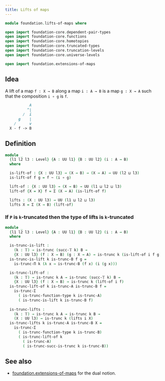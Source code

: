 ```yaml
---
title: Lifts of maps
---
```


```agda
module foundation.lifts-of-maps where

open import foundation-core.dependent-pair-types
open import foundation-core.functions
open import foundation-core.homotopies
open import foundation-core.truncated-types
open import foundation-core.truncation-levels
open import foundation-core.universe-levels

open import foundation.extensions-of-maps
```

## Idea

A lift of a map `f : X → B` along a map `i : A → B`
is a map `g : X → A` such that the composition `i ∘ g` is `f`.

```md
           A
          ^|
        /  i
      g    |
    /      v
  X - f -> B
```

## Definition

```agda
module _
  {l1 l2 l3 : Level} {A : UU l1} {B : UU l2} (i : A → B)
  where

  is-lift-of : {X : UU l3} → (X → B) → (X → A) → UU (l2 ⊔ l3)
  is-lift-of f g = f ~ (i ∘ g)

  lift-of : {X : UU l3} → (X → B) → UU (l1 ⊔ l2 ⊔ l3)
  lift-of {X = X} f = Σ (X → A) (is-lift-of f)

  lifts : (X : UU l3) → UU (l1 ⊔ l2 ⊔ l3)
  lifts X = Σ (X → B) (lift-of)
```

### If `P` is `k`-truncated then the type of lifts is `k`-truncated

```agda
module _
  {l1 l2 l3 : Level} {A : UU l1} {B : UU l2} (i : A → B)
  where

  is-trunc-is-lift :
    (k : 𝕋) → is-trunc (succ-𝕋 k) B →
    {X : UU l3} (f : X → B) (g : X → A) → is-trunc k (is-lift-of i f g)
  is-trunc-is-lift k is-trunc-B f g =
    is-trunc-Π k (λ x → is-trunc-B (f x) (i (g x)))

  is-trunc-lift-of :
    (k : 𝕋) → is-trunc k A → is-trunc (succ-𝕋 k) B →
    {X : UU l3} (f : X → B) → is-trunc k (lift-of i f)
  is-trunc-lift-of k is-trunc-A is-trunc-B f =
    is-trunc-Σ
      ( is-trunc-function-type k is-trunc-A)
      ( is-trunc-is-lift k is-trunc-B f)
  
  is-trunc-lifts :
    (k : 𝕋) → is-trunc k A → is-trunc k B →
    (X : UU l3) → is-trunc k (lifts i X)
  is-trunc-lifts k is-trunc-A is-trunc-B X =
    is-trunc-Σ
      ( is-trunc-function-type k is-trunc-B)
      ( is-trunc-lift-of k
        ( is-trunc-A)
        ( is-trunc-succ-is-trunc k is-trunc-B))
```

## See also

- [foundation.extensions-of-maps](foundation.extensions-of-maps.html) for the dual notion.
